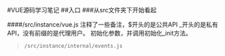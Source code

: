 #VUE源码学习笔记
##入口
###从src文件夹下开始看起

####/src/instance/vue.js
注释了一些备注，$开头的是公共API _开头的是私有API，没有前缀的是代理用户。
初始化参数，并调用初始化_init方法。

>`/src/instance/internal/events.js` 


####
